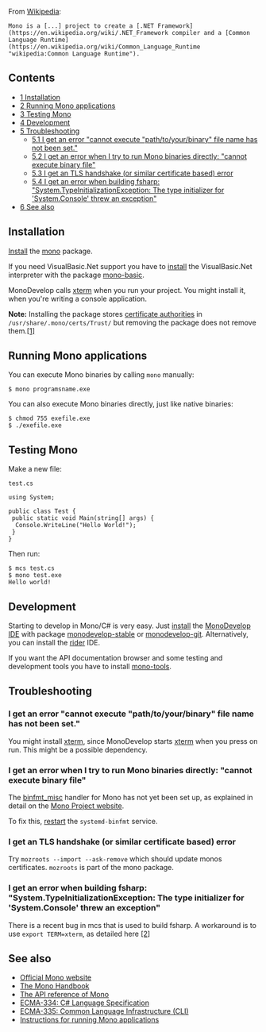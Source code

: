 From [Wikipedia](https://en.wikipedia.org/wiki/Mono_(software) "wikipedia:Mono (software)"):

	Mono is a [...] project to create a [.NET Framework](https://en.wikipedia.org/wiki/.NET_Framework compiler and a [Common Language Runtime](https://en.wikipedia.org/wiki/Common_Language_Runtime "wikipedia:Common Language Runtime").

## Contents

*   [1 Installation](#Installation)
*   [2 Running Mono applications](#Running_Mono_applications)
*   [3 Testing Mono](#Testing_Mono)
*   [4 Development](#Development)
*   [5 Troubleshooting](#Troubleshooting)
    *   [5.1 I get an error "cannot execute "path/to/your/binary" file name has not been set."](#I_get_an_error_.22cannot_execute_.22path.2Fto.2Fyour.2Fbinary.22_file_name_has_not_been_set..22)
    *   [5.2 I get an error when I try to run Mono binaries directly: "cannot execute binary file"](#I_get_an_error_when_I_try_to_run_Mono_binaries_directly:_.22cannot_execute_binary_file.22)
    *   [5.3 I get an TLS handshake (or similar certificate based) error](#I_get_an_TLS_handshake_.28or_similar_certificate_based.29_error)
    *   [5.4 I get an error when building fsharp: "System.TypeInitializationException: The type initializer for 'System.Console' threw an exception"](#I_get_an_error_when_building_fsharp:_.22System.TypeInitializationException:_The_type_initializer_for_.27System.Console.27_threw_an_exception.22)
*   [6 See also](#See_also)

## Installation

[Install](/index.php/Install "Install") the [mono](https://www.archlinux.org/packages/?name=mono) package.

If you need VisualBasic.Net support you have to [install](/index.php/Install "Install") the VisualBasic.Net interpreter with the package [mono-basic](https://aur.archlinux.org/packages/mono-basic/).

MonoDevelop calls [xterm](/index.php/Xterm "Xterm") when you run your project. You might install it, when you're writing a console application.

**Note:** Installing the package stores [certificate authorities](/index.php/Certificate_authorities "Certificate authorities") in `/usr/share/.mono/certs/Trust/` but removing the package does not remove them.[[1]](https://bbs.archlinux.org/viewtopic.php?id=201926)

## Running Mono applications

You can execute Mono binaries by calling `mono` manually:

```
$ mono programsname.exe

```

You can also execute Mono binaries directly, just like native binaries:

```
$ chmod 755 exefile.exe
$ ./exefile.exe

```

## Testing Mono

Make a new file:

 `test.cs` 
```
using System;

public class Test {
 public static void Main(string[] args) {
  Console.WriteLine("Hello World!");
 }
}

```

Then run:

```
$ mcs test.cs
$ mono test.exe
Hello world!

```

## Development

Starting to develop in Mono/C# is very easy. Just [install](/index.php/Install "Install") the [MonoDevelop IDE](http://monodevelop.com/) with package [monodevelop-stable](https://aur.archlinux.org/packages/monodevelop-stable/) or [monodevelop-git](https://aur.archlinux.org/packages/monodevelop-git/). Alternatively, you can install the [rider](https://aur.archlinux.org/packages/rider/) IDE.

If you want the API documentation browser and some testing and development tools you have to install [mono-tools](https://www.archlinux.org/packages/?name=mono-tools).

## Troubleshooting

### I get an error "cannot execute "path/to/your/binary" file name has not been set."

You might install [xterm](/index.php/Xterm "Xterm"), since MonoDevelop starts [xterm](/index.php/Xterm "Xterm") when you press on run. This might be a possible dependency.

### I get an error when I try to run Mono binaries directly: "cannot execute binary file"

The [binfmt_misc](https://en.wikipedia.org/wiki/Binfmt_misc "wikipedia:Binfmt misc") handler for Mono has not yet been set up, as explained in detail on the [Mono Project website](http://www.mono-project.com/Guide:Running_Mono_Applications#Registering_.exe_as_non-native_binaries_.28Linux_only.29).

To fix this, [restart](/index.php/Daemon "Daemon") the `systemd-binfmt` service.

### I get an TLS handshake (or similar certificate based) error

Try `mozroots --import --ask-remove` which should update monos certificates. `mozroots` is part of the mono package.

### I get an error when building fsharp: "System.TypeInitializationException: The type initializer for 'System.Console' threw an exception"

There is a recent bug in mcs that is used to build fsharp. A workaround is to use `export TERM=xterm`, as detailed here [[2]](https://github.com/mono/mono/issues/6752)

## See also

*   [Official Mono website](http://www.mono-project.com)
*   [The Mono Handbook](http://mono-project.com/Monkeyguide)
*   [The API reference of Mono](http://go-mono.org/docs)
*   [ECMA-334: C# Language Specification](http://www.ecma-international.org/publications/standards/ECMA-334.HTM)
*   [ECMA-335: Common Language Infrastructure (CLI)](http://www.ecma-international.org/publications/standards/ECMA-335.HTM)
*   [Instructions for running Mono applications](http://www.mono-project.com/Guide:Running_Mono_Applications)
